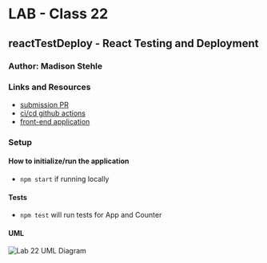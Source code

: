 # LAB - Class 22

## reactTestDeploy - React Testing and Deployment

### Author: Madison Stehle

### Links and Resources

- [submission PR](https://github.com/madisonstehle/reactTestDeploy/pull/1)
- [ci/cd github actions]()
- [front-end application]()

### Setup

#### How to initialize/run the application

- `npm start` if running locally

#### Tests

- `npm test` will run tests for App and Counter

#### UML

![Lab 22 UML Diagram]()